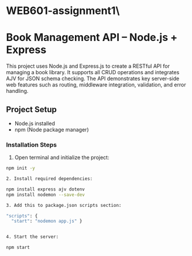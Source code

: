 # WEB601-assignment1\

# Book Management API – Node.js + Express

This project uses Node.js and Express.js to create a RESTful API for managing a book library. It supports all CRUD operations and integrates AJV for JSON schema checking. The API demonstrates key server-side web features such as routing, middleware integration, validation, and error handling.


## Project Setup


- Node.js installed
- npm (Node package manager)

### Installation Steps

1. Open terminal and initialize the project:
```bash
npm init -y

2. Install required dependencies:

npm install express ajv dotenv
npm install nodemon --save-dev

3. Add this to package.json scripts section:

"scripts": {
  "start": "nodemon app.js" }


4. Start the server:

npm start

